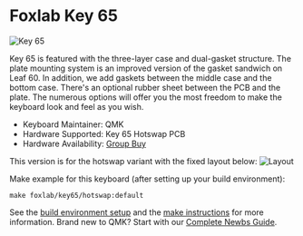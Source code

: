# Foxlab Key 65

![Key 65](https://i.imgur.com/28Qck8u.jpg)

Key 65 is featured with the three-layer case and dual-gasket structure. The plate mounting system is an improved version of the gasket sandwich on Leaf 60. In addition, we add gaskets between the middle case and the bottom case. There's an optional rubber sheet between the PCB and the plate. The numerous options will offer you the most freedom to make the keyboard look and feel as you wish.

* Keyboard Maintainer: QMK
* Hardware Supported: Key 65 Hotswap PCB
* Hardware Availability: [Group Buy](https://geekhack.org/index.php?topic=102609.0)

This version is for the hotswap variant with the fixed layout below:
![Layout](https://i.imgur.com/NDqjqJm.png)

Make example for this keyboard (after setting up your build environment):

    make foxlab/key65/hotswap:default

See the [build environment setup](https://docs.qmk.fm/#/getting_started_build_tools) and the [make instructions](https://docs.qmk.fm/#/getting_started_make_guide) for more information. Brand new to QMK? Start with our [Complete Newbs Guide](https://docs.qmk.fm/#/newbs).
